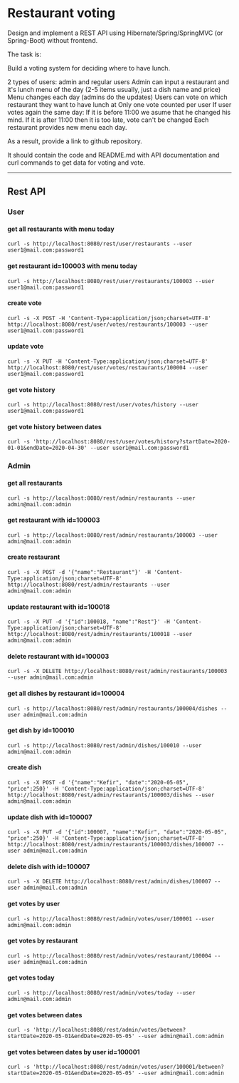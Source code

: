# Restaurant voting

Design and implement a REST API using Hibernate/Spring/SpringMVC (or Spring-Boot) without frontend.

The task is:

Build a voting system for deciding where to have lunch.

2 types of users: admin and regular users Admin can input a restaurant and it's lunch menu of the day (2-5 items usually, just a dish name and price) Menu changes each day (admins do the updates) Users can vote on which restaurant they want to have lunch at Only one vote counted per user If user votes again the same day: If it is before 11:00 we asume that he changed his mind. If it is after 11:00 then it is too late, vote can't be changed Each restaurant provides new menu each day.

As a result, provide a link to github repository.

It should contain the code and README.md with API documentation and curl commands to get data for voting and vote.

---

## Rest API
### User
#### get all restaurants with menu today
`curl -s http://localhost:8080/rest/user/restaurants --user user1@mail.com:password1`
#### get restaurant id=100003 with menu today
`curl -s http://localhost:8080/rest/user/restaurants/100003 --user user1@mail.com:password1`
#### create vote
`curl -s -X POST -H 'Content-Type:application/json;charset=UTF-8' http://localhost:8080/rest/user/votes/restaurants/100003 --user user1@mail.com:password1`
#### update vote
`curl -s -X PUT -H 'Content-Type:application/json;charset=UTF-8' http://localhost:8080/rest/user/votes/restaurants/100004 --user user1@mail.com:password1`
#### get vote history
`curl -s http://localhost:8080/rest/user/votes/history --user user1@mail.com:password1`
#### get vote history between dates
`curl -s 'http://localhost:8080/rest/user/votes/history?startDate=2020-01-01&endDate=2020-04-30' --user user1@mail.com:password1`

### Admin 
#### get all restaurants
`curl -s http://localhost:8080/rest/admin/restaurants --user admin@mail.com:admin`
#### get restaurant with id=100003
`curl -s http://localhost:8080/rest/admin/restaurants/100003 --user admin@mail.com:admin`
#### create restaurant
`curl -s -X POST -d '{"name":"Restaurant"}' -H 'Content-Type:application/json;charset=UTF-8' http://localhost:8080/rest/admin/restaurants --user admin@mail.com:admin`
#### update restaurant with id=100018
`curl -s -X PUT -d '{"id":100018, "name":"Rest"}' -H 'Content-Type:application/json;charset=UTF-8' http://localhost:8080/rest/admin/restaurants/100018 --user admin@mail.com:admin`
#### delete restaurant with id=100003
`curl -s -X DELETE http://localhost:8080/rest/admin/restaurants/100003 --user admin@mail.com:admin`
#### get all dishes by restaurant id=100004
`curl -s http://localhost:8080/rest/admin/restaurants/100004/dishes --user admin@mail.com:admin`
#### get dish by id=100010
`curl -s http://localhost:8080/rest/admin/dishes/100010 --user admin@mail.com:admin`
#### create dish
`curl -s -X POST -d '{"name":"Kefir", "date":"2020-05-05", "price":250}' -H 'Content-Type:application/json;charset=UTF-8' http://localhost:8080/rest/admin/restaurants/100003/dishes --user admin@mail.com:admin`
#### update dish with id=100007
`curl -s -X PUT -d '{"id":100007, "name":"Kefir", "date":"2020-05-05", "price":250}' -H 'Content-Type:application/json;charset=UTF-8' http://localhost:8080/rest/admin/restaurants/100003/dishes/100007 --user admin@mail.com:admin`
#### delete dish with id=100007
`curl -s -X DELETE http://localhost:8080/rest/admin/dishes/100007 --user admin@mail.com:admin`
#### get votes by user
`curl -s http://localhost:8080/rest/admin/votes/user/100001 --user admin@mail.com:admin`
#### get votes by restaurant
`curl -s http://localhost:8080/rest/admin/votes/restaurant/100004 --user admin@mail.com:admin`
#### get votes today
`curl -s http://localhost:8080/rest/admin/votes/today --user admin@mail.com:admin`
#### get votes between dates
`curl -s 'http://localhost:8080/rest/admin/votes/between?startDate=2020-05-01&endDate=2020-05-05' --user admin@mail.com:admin`
#### get votes between dates by user id=100001
`curl -s 'http://localhost:8080/rest/admin/votes/user/100001/between?startDate=2020-05-01&endDate=2020-05-05' --user admin@mail.com:admin`






